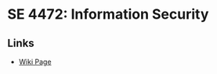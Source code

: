 SE 4472: Information Security
================

## Links

* [Wiki Page](https://github.com/western-software-engineering-society/course-materials/wiki/SE-4472:-Information-Security)